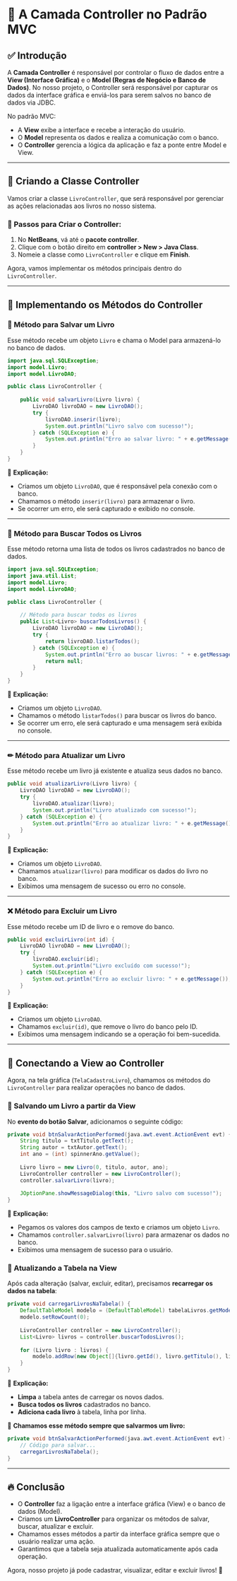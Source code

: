 # 📌 A Camada Controller no Padrão MVC

## ✅ Introdução
A **Camada Controller** é responsável por controlar o fluxo de dados entre a **View (Interface Gráfica)** e o **Model (Regras de Negócio e Banco de Dados)**. No nosso projeto, o Controller será responsável por capturar os dados da interface gráfica e enviá-los para serem salvos no banco de dados via JDBC.

No padrão MVC:
- A **View** exibe a interface e recebe a interação do usuário.
- O **Model** representa os dados e realiza a comunicação com o banco.
- O **Controller** gerencia a lógica da aplicação e faz a ponte entre Model e View.

---

## 🎯 Criando a Classe Controller
Vamos criar a classe `LivroController`, que será responsável por gerenciar as ações relacionadas aos livros no nosso sistema.

### 🚀 Passos para Criar o Controller:
1. No **NetBeans**, vá até o **pacote controller**.
2. Clique com o botão direito em **controller > New > Java Class**.
3. Nomeie a classe como `LivroController` e clique em **Finish**.

Agora, vamos implementar os métodos principais dentro do `LivroController`.

---

## 🔹 Implementando os Métodos do Controller

### 📝 Método para Salvar um Livro
Esse método recebe um objeto `Livro` e chama o Model para armazená-lo no banco de dados.

```java
import java.sql.SQLException;
import model.Livro;
import model.LivroDAO;

public class LivroController {
    
    public void salvarLivro(Livro livro) {
        LivroDAO livroDAO = new LivroDAO();
        try {
            livroDAO.inserir(livro);
            System.out.println("Livro salvo com sucesso!");
        } catch (SQLException e) {
            System.out.println("Erro ao salvar livro: " + e.getMessage());
        }
    }
}
```

📌 **Explicação:**
- Criamos um objeto `LivroDAO`, que é responsável pela conexão com o banco.
- Chamamos o método `inserir(livro)` para armazenar o livro.
- Se ocorrer um erro, ele será capturado e exibido no console.

---

### 📖 Método para Buscar Todos os Livros
Esse método retorna uma lista de todos os livros cadastrados no banco de dados.

```java
import java.sql.SQLException;
import java.util.List;
import model.Livro;
import model.LivroDAO;

public class LivroController {
    
    // Método para buscar todos os livros
    public List<Livro> buscarTodosLivros() {
        LivroDAO livroDAO = new LivroDAO();
        try {
            return livroDAO.listarTodos();
        } catch (SQLException e) {
            System.out.println("Erro ao buscar livros: " + e.getMessage());
            return null;
        }
    }
}
```

📌 **Explicação:**
- Criamos um objeto `LivroDAO`.
- Chamamos o método `listarTodos()` para buscar os livros do banco.
- Se ocorrer um erro, ele será capturado e uma mensagem será exibida no console.

---

### ✏ Método para Atualizar um Livro
Esse método recebe um livro já existente e atualiza seus dados no banco.

```java
public void atualizarLivro(Livro livro) {
    LivroDAO livroDAO = new LivroDAO();
    try {
        livroDAO.atualizar(livro);
        System.out.println("Livro atualizado com sucesso!");
    } catch (SQLException e) {
        System.out.println("Erro ao atualizar livro: " + e.getMessage());
    }
}
```

📌 **Explicação:**
- Criamos um objeto `LivroDAO`.
- Chamamos `atualizar(livro)` para modificar os dados do livro no banco.
- Exibimos uma mensagem de sucesso ou erro no console.

---

### ❌ Método para Excluir um Livro
Esse método recebe um ID de livro e o remove do banco.

```java
public void excluirLivro(int id) {
    LivroDAO livroDAO = new LivroDAO();
    try {
        livroDAO.excluir(id);
        System.out.println("Livro excluído com sucesso!");
    } catch (SQLException e) {
        System.out.println("Erro ao excluir livro: " + e.getMessage());
    }
}
```

📌 **Explicação:**
- Criamos um objeto `LivroDAO`.
- Chamamos `excluir(id)`, que remove o livro do banco pelo ID.
- Exibimos uma mensagem indicando se a operação foi bem-sucedida.

---

## 🔄 Conectando a View ao Controller
Agora, na tela gráfica (`TelaCadastroLivro`), chamamos os métodos do `LivroController` para realizar operações no banco de dados.

### 📝 Salvando um Livro a partir da View
No **evento do botão Salvar**, adicionamos o seguinte código:

```java
private void btnSalvarActionPerformed(java.awt.event.ActionEvent evt) {  
    String titulo = txtTitulo.getText();
    String autor = txtAutor.getText();
    int ano = (int) spinnerAno.getValue();
    
    Livro livro = new Livro(0, titulo, autor, ano);
    LivroController controller = new LivroController();
    controller.salvarLivro(livro);
    
    JOptionPane.showMessageDialog(this, "Livro salvo com sucesso!");
}
```

📌 **Explicação:**
- Pegamos os valores dos campos de texto e criamos um objeto `Livro`.
- Chamamos `controller.salvarLivro(livro)` para armazenar os dados no banco.
- Exibimos uma mensagem de sucesso para o usuário.

### 🔄 Atualizando a Tabela na View
Após cada alteração (salvar, excluir, editar), precisamos **recarregar os dados na tabela**:

```java
private void carregarLivrosNaTabela() {
    DefaultTableModel modelo = (DefaultTableModel) tabelaLivros.getModel();
    modelo.setRowCount(0);
    
    LivroController controller = new LivroController();
    List<Livro> livros = controller.buscarTodosLivros();
    
    for (Livro livro : livros) {
        modelo.addRow(new Object[]{livro.getId(), livro.getTitulo(), livro.getAutor(), livro.getAnoPublicacao()});
    }
}
```

📌 **Explicação:**
- **Limpa** a tabela antes de carregar os novos dados.
- **Busca todos os livros** cadastrados no banco.
- **Adiciona cada livro** à tabela, linha por linha.

🔹 **Chamamos esse método sempre que salvarmos um livro:**

```java
private void btnSalvarActionPerformed(java.awt.event.ActionEvent evt) {
    // Código para salvar...
    carregarLivrosNaTabela();
}
```

---

## 🔥 Conclusão
- O **Controller** faz a ligação entre a interface gráfica (View) e o banco de dados (Model).
- Criamos um **LivroController** para organizar os métodos de salvar, buscar, atualizar e excluir.
- Chamamos esses métodos a partir da interface gráfica sempre que o usuário realizar uma ação.
- Garantimos que a tabela seja atualizada automaticamente após cada operação.

Agora, nosso projeto já pode cadastrar, visualizar, editar e excluir livros! 🚀

